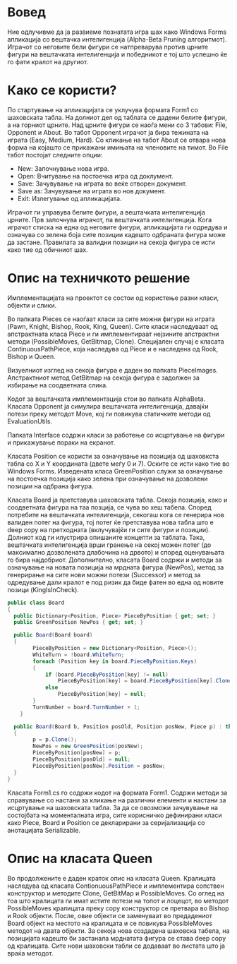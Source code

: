 # Вовед

Ние одлучивме да ја развиеме познатата игра шах како Windows Forms апликација со вештачка интелигенција (Alpha-Beta Pruning алгоритмот). Играчот со неговите бели фигури се натпреварува против црните фигури на вештачката интелигенција и победникот е тој што успешно ќе го фати кралот на другиот.

# Како се користи?

По стартување на апликацијата се уклучува формата Form1 со шаховската табла. На долниот дел од таблата се дадени белите фигури, а на горниот црните. 
Над црните фигури се наоѓа мени со 3 табови: File, Opponent и About. Во табот Opponent играчот ја бира тежината на играта (Easy, Medium, Hard). Со кликање на табот About се отвара нова форма на којашто се прикажани имињата на членовите на тимот. Во File табот постојат следните опции:
- New: Започнување нова игра.
- Open: Вчитување на постоечка игра од доклумент.
- Save: Зачувување на играта во веќе отворен документ.
- Save as: Зачувување на играта во нов документ.
- Exit: Излегување од апликацијата.

Играчот ги управува белите фигури, а вештачката интелигенција црните. Прв започнува играчот, па вештачката интелигенција. Кога играчот стиска на една од неговите фигури, апликацијата ги одредува и означува со зелена боја сите позиции кадешто одбраната фигура може да застане. Правилата за валидни позиции на секоја фигура се исти како тие од обичниот шах.

# Опис на техничкото решение
Имплементацијата на проектот се состои од користење разни класи, објекти и слики.

Во папката Pieces се наоѓаат класи за сите можни фигури на играта (Pawn, Knight, Bishop, Rook, King, Queen). Сите класи наследуваат од апстрактната класа Piece и ги имплементираат нејзините апстрактни методи (PossibleMoves, GetBitmap, Clone). Специјален случај е класата ContinuousPathPiece, која наследува од Piece и е наследена од Rook, Bishop и Queen. 

Визуелниот изглед на секоја фигура е даден во папката PieceImages. Апстрактниот метод GetBitmap на секоја фигура е задолжен за избирање на соодветната слика.

Кодот за вештачката имплементација стои во папката AlphaBeta. Класата Opponent ја симулира вештачката интелигенција, давајќи потези преку методот Move, кој ги повикува статичките методи од EvaluationUtils.   

Папката Interface содржи класи за работење со исцртување на фигури и прикажување пораки на екранот.

Класата Position се користи за означување на позиција од шаховкста табла со X и Y координата (двете меѓу 0 и 7). Оските се исти како тие во Windows Forms. Изведената класа GreenPosition служи за означување на постоечка позиција како зелена при означување на дозволени позиции на одбрана фигура.

Класата Board ја претставува шаховската табла. Секоја позиција, како и соодветната фигура на таа позција, се чува во хеш табела. Според потребите на вештачката интелигенција, секогаш кога се генерира нов валиден потег на фигура, тој потег ќе претставува нова табла што е deep copy на претходната (вклучувајќи ги сите фигури и позиции). Долниот код ги илустрира опишаните концепти за таблата. Така, вештачката интелигенција врши гранење на секој можен потег (до максимално дозволената длабочина на дрвото) и според оценувањата го бира најдобриот. Дополнително, класата Board содржи и методи за означување на новата позиција на мрдната фигура (NewPos), метод за генерирање на сите нови можни потези (Successor) и метод за одредување дали кралот е под ризик да биде фатен во една од новите позици (KingIsInCheck).

```c#
public class Board
{
  public Dictionary<Position, Piece> PieceByPosition { get; set; }
  public GreenPosition NewPos { get; set; }

  public Board(Board board)
  {
		PieceByPosition = new Dictionary<Position, Piece>();
		WhiteTurn = !board.WhiteTurn;
		foreach (Position key in board.PieceByPosition.Keys)
		{
			if (board.PieceByPosition[key] != null)
				PieceByPosition[key] = board.PieceByPosition[key].Clone();
			else
				PieceByPosition[key] = null;
		}
		TurnNumber = board.TurnNumber + 1;
	}

  public Board(Board b, Position posOld, Position posNew, Piece p) : this(b)
  {
		p = p.Clone();
		NewPos = new GreenPosition(posNew);
		PieceByPosition[posNew] = p;
		PieceByPosition[posOld] = null;
		PieceByPosition[posNew].Position = posNew;
  }
}
```
Класата Form1.cs го содржи кодот на формата Form1. Содржи методи за справување со настани за кликање на различни елементи и настани за исцртување на шаховската табла. За да се овозможи зачувување на состојбата на моменталната игра, сите корисничко дефинирани класи како Piece, Board и Position се декларирани за серијализација со анотацијата Serializable.

# Опис на класата Queen

Во продолжените е даден краток опис на класата Queen. Кралицата наследува од класата ContionuousPathPiece и имплементира сопствен конструктор и методите Clone, GetBitMap и PossibleMoves. Со оглед на тоа што кралицата ги имат истите потези на топот и лоцецот, во методот PossibleMoves кралицата преку copy конструктор се претвара во Bishop и Rook објекти. После, овие објекти се заменуваат во предадениот Board објект на местото на кралицата и се повикува PossibleMoves методот на двата објекти. За секоја нова создадена шаховска табела, на позицијата кадешто би застанала мрднатата фигура се става deep copy од кралицата. Сите нови шаховски табли се додаваат во листата што ја враќа методот.
